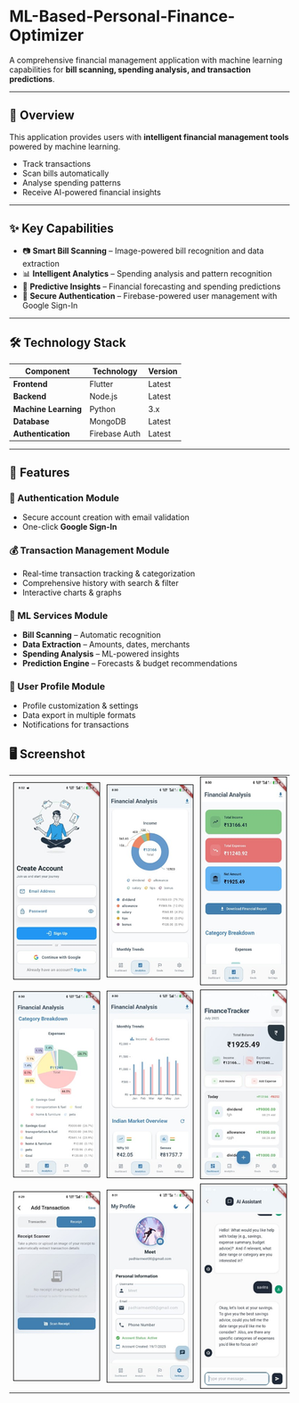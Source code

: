 # ML-Based-Personal-Finance-Optimizer

A comprehensive financial management application with machine learning capabilities for **bill scanning, spending analysis, and transaction predictions**.  

---

## 🚀 Overview  

This application provides users with **intelligent financial management tools** powered by machine learning.  
- Track transactions  
- Scan bills automatically  
- Analyse spending patterns  
- Receive AI-powered financial insights  

---

## ✨ Key Capabilities  

- 📷 **Smart Bill Scanning** – Image-powered bill recognition and data extraction  
- 📊 **Intelligent Analytics** – Spending analysis and pattern recognition  
- 🔮 **Predictive Insights** – Financial forecasting and spending predictions  
- 🔐 **Secure Authentication** – Firebase-powered user management with Google Sign-In  

---

## 🛠 Technology Stack  

| Component       | Technology  | Version |
|-----------------|-------------|---------|
| **Frontend**    | Flutter     | Latest  |
| **Backend**     | Node.js     | Latest  |
| **Machine Learning** | Python | 3.x     |
| **Database**    | MongoDB     | Latest  |
| **Authentication** | Firebase Auth | Latest |

---

## 📌 Features  

### 🔑 Authentication Module  
- Secure account creation with email validation  
- One-click **Google Sign-In**  

### 💰 Transaction Management Module  
- Real-time transaction tracking & categorization  
- Comprehensive history with search & filter  
- Interactive charts & graphs  

### 🤖 ML Services Module  
- **Bill Scanning** – Automatic recognition  
- **Data Extraction** – Amounts, dates, merchants  
- **Spending Analysis** – ML-powered insights  
- **Prediction Engine** – Forecasts & budget recommendations  

### 👤 User Profile Module  
- Profile customization & settings  
- Data export in multiple formats  
- Notifications for transactions

## 🖥️ Screenshot
<div align="center">
  <table>
    <tr>
      <td><img src="readme/Picture2.jpg" width="200" style="border:1px solid black"/></td>
      <td><img src="readme/Picture3.jpg" width="200" style="border:1px solid black"/></td>
      <td><img src="readme/Picture4.jpg" width="200" style="border:1px solid black"/></td>
    </tr>
    <tr>
      <td><img src="readme/Picture5.jpg" width="200" style="border:1px solid black"/></td>
      <td><img src="readme/Picture6.jpg" width="200" style="border:1px solid black"/></td>
      <td><img src="readme/Picture7.jpg" width="200" style="border:1px solid black"/></td>
    </tr>
    <tr>
      <td><img src="readme/Picture8.jpg" width="200" style="border:1px solid black"/></td>
      <td><img src="readme/Picture9.jpg" width="200" style="border:1px solid black"/></td>
      <td><img src="readme/Picture10.jpg" width="200" style="border:1px solid black"/></td>
    </tr>
  </table>
</div>

